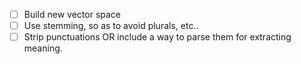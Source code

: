 - [ ] Build new vector space
- [ ] Use stemming, so as to avoid plurals, etc..
- [ ] Strip punctuations OR include a way to parse them for extracting meaning.